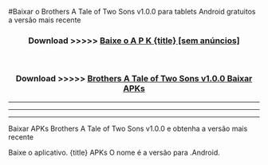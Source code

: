 #Baixar o Brothers A Tale of Two Sons v1.0.0   para tablets Android gratuitos a versão mais recente


<div align="center">
<h3>Download >>>>> <a href="https://pt-web.web.app/?pt= {title}">Baixe o A P K {title} [sem anúncios]</a></h3><br>

<h3>Download >>>>> <a href="https://pt-web.web.app/?pt= {title}">Brothers A Tale of Two Sons v1.0.0  Baixar APKs</a></h3>
</div>

----------------------------------------------------------

----------------------------------------------------------

----------------------------------------------------------

Baixar APKs Brothers A Tale of Two Sons v1.0.0  e obtenha a versão mais recente

Baixe o aplicativo. {title} APKs O nome é a versão para .Android.


